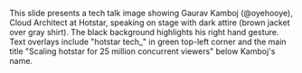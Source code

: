 This slide presents a tech talk image showing Gaurav Kamboj (@oyehooye), Cloud Architect at Hotstar, speaking on stage with dark attire (brown jacket over gray shirt). The black background highlights his right hand gesture. Text overlays include "hotstar tech_" in green top-left corner and the main title "Scaling hotstar for 25 million concurrent viewers" below Kamboj's name.